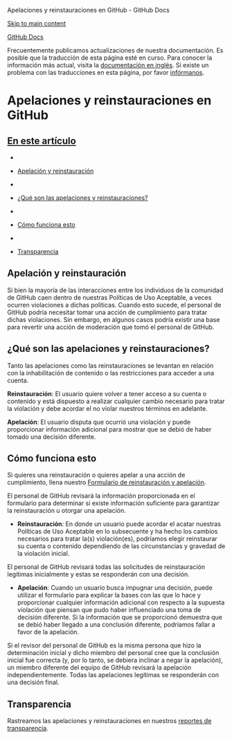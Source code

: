 Apelaciones y reinstauraciones en GitHub - GitHub Docs

[Skip to main content](#main-content)

[](/es)[GitHub Docs](/es)

Frecuentemente publicamos actualizaciones de nuestra documentación. Es posible que la traducción de esta página esté en curso. Para conocer la información más actual, visita la [documentación en inglés](/en). Si existe un problema con las traducciones en esta página, por favor [infórmanos](https://github.com/contact?form[subject]=translation%20issue%20on%20docs.github.com&form[comments]=).

Apelaciones y reinstauraciones en GitHub
==========

[En este artículo](/site-policy/acceptable-use-policies/github-appeal-and-reinstatement#in-this-article)
----------

*
* [Apelación y reinstauración](#appeal-and-reinstatement)

*
* [¿Qué son las apelaciones y reinstauraciones?](#what-are-appeals-and-reinstatements)

*
* [Cómo funciona esto](#how-this-works)

*
* [Transparencia](#transparency)

[](#appeal-and-reinstatement)Apelación y reinstauración
----------

Si bien la mayoría de las interacciones entre los individuos de la comunidad de GitHub caen dentro de nuestras Políticas de Uso Aceptable, a veces ocurren violaciones a dichas políticas. Cuando esto sucede, el personal de GitHub podría necesitar tomar una acción de cumplimiento para tratar dichas violaciones. Sin embargo, en algunos casos podría existir una base para revertir una acción de moderación que tomó el personal de GitHub.

[](#what-are-appeals-and-reinstatements)¿Qué son las apelaciones y reinstauraciones?
----------

Tanto las apelaciones como las reinstauraciones se levantan en relación con la inhabilitación de contenido o las restricciones para acceder a una cuenta.

**Reinstauración**: El usuario quiere volver a tener acceso a su cuenta o contenido y está dispuesto a realizar cualquier cambio necesario para tratar la violación y debe acordar el no violar nuestros términos en adelante.

**Apelación**: El usuario disputa que ocurrió una violación y puede proporcionar información adicional para mostrar que se debió de haber tomado una decisión diferente.

[](#how-this-works)Cómo funciona esto
----------

Si quieres una reinstauración o quieres apelar a una acción de cumplimiento, llena nuestro [Formulario de reinstauración y apelación](https://support.github.com/contact/reinstatement).

El personal de GitHub revisará la información proporcionada en el formulario para determinar si existe información suficiente para garantizar la reinstauración u otorgar una apelación.

* **Reinstauración**: En donde un usuario puede acordar el acatar nuestras Políticas de Uso Aceptable en lo subsecuente y ha hecho los cambios necesarios para tratar la(s) violación(es), podríamos elegir reinstaurar su cuenta o contenido dependiendo de las circunstancias y gravedad de la violación inicial.

El personal de GitHub revisará todas las solicitudes de reinstauración legítimas inicialmente y estas se responderán con una decisión.

* **Apelación**: Cuando un usuario busca impugnar una decisión, puede utilizar el formulario para explicar la bases con las que lo hace y proporcionar cualquier información adicional con respecto a la supuesta violación que piensan que pudo haber influenciado una toma de decisión diferente. Si la información que se proporcionó demuestra que se debió haber llegado a una conclusión diferente, podríamos fallar a favor de la apelación.

Si el revisor del personal de GitHub es la misma persona que hizo la determinación inicial y dicho miembro del personal cree que la conclusión inicial fue correcta (y, por lo tanto, se debiera inclinar a negar la apelación), un miembro diferente del equipo de GitHub revisará la apelación independientemente. Todas las apelaciones legítimas se responderán con una decisión final.

[](#transparency)Transparencia
----------

Rastreamos las apelaciones y reinstauraciones en nuestros [reportes de transparencia](https://github.blog/2022-01-27-2021-transparency-report/#Appeals_and_other_reinstatements).
